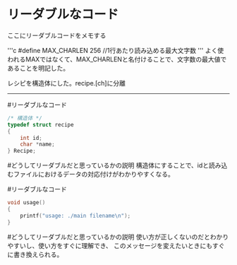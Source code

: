 # リーダブルなコード
ここにリーダブルコードをメモする

'''c
#define MAX_CHARLEN 256 //1行あたり読み込める最大文字数
'''
よく使われるMAXではなくて、MAX_CHARLENと名付けることで、文字数の最大値であることを明記した。

レシピを構造体にした。recipe.[ch]に分離



-------------
#リーダブルなコード

```c
/* 構造体 */
typedef struct recipe
{
	int id;
	char *name;
} Recipe;
```

#どうしてリーダブルだと思っているかの説明
構造体にすることで、idと読み込むファイルにおけるデータの対応付けがわかりやすくなる。



#リーダブルなコード

```c
void usage()
{
	printf("usage: ./main filename\n");
}
```

#どうしてリーダブルだと思っているかの説明
使い方が正しくないのだとわかりやすいし、使い方をすぐに理解でき、
このメッセージを変えたいときにもすぐに書き換えられる。